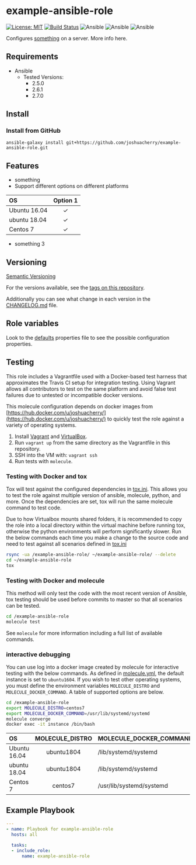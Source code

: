 # example-ansible-role

[![License: MIT](https://img.shields.io/badge/License-MIT-yellow.svg)](https://opensource.org/licenses/MIT)
[![Build Status](https://travis-ci.org/joshuacherry/example-ansible-role.svg?branch=master)](https://travis-ci.org/joshuacherry/example-ansible-role)
![Ansible](https://img.shields.io/badge/ansible-2.5.0-blue.svg)
![Ansible](https://img.shields.io/badge/ansible-2.6.1-blue.svg)
![Ansible](https://img.shields.io/badge/ansible-2.7.0-blue.svg)

Configures [something](https://google.com/) on a server. More info here.

## Requirements

- Ansible
  - Tested Versions:
    - 2.5.0
    - 2.6.1
    - 2.7.0

## Install

### Install from GitHub

`ansible-galaxy install git+https://github.com/joshuacherry/example-ansible-role.git`

## Features

- something
- Support different options on different platforms

| OS            | Option 1      |
| :------------ | :-----------: |
| Ubuntu 16.04  | ✓             |
| ubuntu 18.04  | ✓             |
| Centos 7      | ✓             |

- something 3

## Versioning

[Semantic Versioning](http://semver.org/)

For the versions available, see the [tags on this repository](https://github.com/joshuacherry/example-ansible-role/tags).

Additionally you can see what change in each version in the [CHANGELOG.md](CHANGELOG.md) file.

## Role variables

Look to the [defaults](defaults/main.yml) properties file to see the possible configuration properties.

## Testing

This role includes a Vagrantfile used with a Docker-based test harness that approximates the Travis CI setup for integration testing. Using Vagrant allows all contributors to test on the same platform and avoid false test failures due to untested or incompatible docker versions.

This molecule configuration depends on docker images from [https://hub.docker.com/u/joshuacherry/](https://hub.docker.com/u/joshuacherry/) to quickly test the role against a variety of operating systems.

1. Install [Vagrant](https://www.vagrantup.com/) and [VirtualBox](https://www.virtualbox.org/).
1. Run `vagrant up` from the same directory as the Vagrantfile in this repository.
1. SSH into the VM with: `vagrant ssh`
1. Run tests with `molecule`.

### Testing with Docker and tox

Tox will test against the configured dependencies in [tox.ini](tox.ini). This allows you to test the role against multiple version of ansible, molecule, python, and more. Once the dependencies are set, tox will run the same molecule command to test code.

Due to how Virtualbox mounts shared folders, it is recommended to copy the role into a local directory within the virtual machine before running tox, otherwise the python environments will perform significantly slower. Run the below commands each time you make a change to the source code and need to test against all scenarios defined in [tox.ini](tox.ini)

```bash
rsync -ua /example-ansible-role/ ~/example-ansible-role/ --delete
cd ~/example-ansible-role
tox
```

### Testing with Docker and molecule

This method will only test the code with the most recent version of Ansible, tox testing should be used before commits to master so that all scenarios can be tested.

```bash
cd /example-ansible-role
molecule test
```

See `molecule` for more information including a full list of available commands.

### interactive debugging

You can use log into a docker image created by molecule for interactive testing with the below commands. As defined in [molecule.yml](molecule/default/molecule.yml), the default instance is set to `ubuntu1604`. If you wish to test other operating systems, you must define the environment variables `MOLECULE_DISTRO` and `MOLECULE_DOCKER_COMMAND`. A table of supported options are below.

```bash
cd /example-ansible-role
export MOLECULE_DISTRO=centos7
export MOLECULE_DOCKER_COMMAND=/usr/lib/systemd/systemd
molecule converge
docker exec -it instance /bin/bash
```

| OS            | MOLECULE_DISTRO | MOLECULE_DOCKER_COMMAND  |
| :------------ | :-------------: | :----------------------- |
| Ubuntu 16.04  | ubuntu1804      | /lib/systemd/systemd     |
| ubuntu 18.04  | ubuntu1804      | /lib/systemd/systemd     |
| Centos 7      | centos7         | /usr/lib/systemd/systemd |

## Example Playbook

```yaml
---
- name: Playbook for example-ansible-role
  hosts: all

  tasks:
  - include_role:
      name: example-ansible-role
```